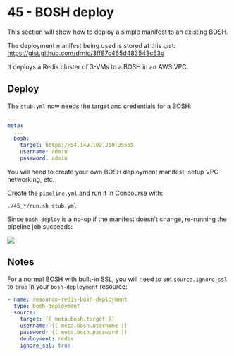 45 - BOSH deploy
================

This section will show how to deploy a simple manifest to an existing BOSH.

The deployment manifest being used is stored at this gist: https://gist.github.com/drnic/3ff87c465d483543c53d

It deploys a Redis cluster of 3-VMs to a BOSH in an AWS VPC.

Deploy
------

The `stub.yml` now needs the target and credentials for a BOSH:

```yaml
---
meta:
  ...
  bosh:
    target: https://54.149.109.239:25555
    username: admin
    password: admin
```

You will need to create your own BOSH deployment manifest, setup VPC networking, etc.

Create the `pipeline.yml` and run it in Concourse with:

```
./45_*/run.sh stub.yml
```

Since `bosh deploy` is a no-op if the manifest doesn't change, re-running the pipeline job succeeds:

![](http://cl.ly/image/2f0l1W200q3L/bosh-deploy-redis.png)

Notes
-----

For a normal BOSH with built-in SSL, you will need to set `source.ignore_ssl` to `true` in your `bosh-deployment` resource:

```yaml
- name: resource-redis-bosh-deployment
  type: bosh-deployment
  source:
    target: (( meta.bosh.target ))
    username: (( meta.bosh.username ))
    password: (( meta.bosh.password ))
    deployment: redis
    ignore_ssl: true
```
